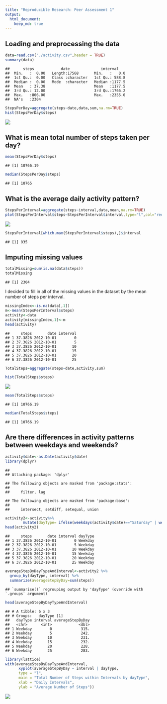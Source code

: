 ```yaml
---
title: "Reproducible Research: Peer Assessment 1"
output: 
  html_document:
    keep_md: true
---
```



## Loading and preprocessing the data

```r
data=read.csv("./activity.csv",header = TRUE)
summary(data)
```

```
##      steps            date              interval     
##  Min.   :  0.00   Length:17568       Min.   :   0.0  
##  1st Qu.:  0.00   Class :character   1st Qu.: 588.8  
##  Median :  0.00   Mode  :character   Median :1177.5  
##  Mean   : 37.38                      Mean   :1177.5  
##  3rd Qu.: 12.00                      3rd Qu.:1766.2  
##  Max.   :806.00                      Max.   :2355.0  
##  NA's   :2304
```

```r
StepsPerDay=aggregate(steps~date,data,sum,na.rm=TRUE)
hist(StepsPerDay$steps)
```

![](PA1_template_files/figure-html/unnamed-chunk-1-1.png)<!-- -->



## What is mean total number of steps taken per day?

```r
mean(StepsPerDay$steps)
```

```
## [1] 10766.19
```

```r
median(StepsPerDay$steps)
```

```
## [1] 10765
```



## What is the average daily activity pattern?

```r
StepsPerInterval=aggregate(steps~interval,data,mean,na.rm=TRUE)
plot(StepsPerInterval$steps~StepsPerInterval$interval,type="l",col="red")
```

![](PA1_template_files/figure-html/unnamed-chunk-3-1.png)<!-- -->

```r
StepsPerInterval[which.max(StepsPerInterval$steps),]$interval
```

```
## [1] 835
```



## Imputing missing values

```r
totalMissing=sum(is.na(data$steps))
totalMissing
```

```
## [1] 2304
```
I decided to fill in all of the missing values in the dataset by the mean number of steps per interval.

```r
missingIndex<-is.na(data[,1])
m<-mean(StepsPerInterval$steps)
activity<-data
activity[missingIndex,1]<-m
head(activity)
```

```
##     steps       date interval
## 1 37.3826 2012-10-01        0
## 2 37.3826 2012-10-01        5
## 3 37.3826 2012-10-01       10
## 4 37.3826 2012-10-01       15
## 5 37.3826 2012-10-01       20
## 6 37.3826 2012-10-01       25
```

```r
TotalSteps=aggregate(steps~date,activity,sum)

hist(TotalSteps$steps)
```

![](PA1_template_files/figure-html/unnamed-chunk-6-1.png)<!-- -->

```r
mean(TotalSteps$steps)
```

```
## [1] 10766.19
```

```r
median(TotalSteps$steps)
```

```
## [1] 10766.19
```


## Are there differences in activity patterns between weekdays and weekends?


```r
activity$date<-as.Date(activity$date)
library(dplyr)
```

```
## 
## Attaching package: 'dplyr'
```

```
## The following objects are masked from 'package:stats':
## 
##     filter, lag
```

```
## The following objects are masked from 'package:base':
## 
##     intersect, setdiff, setequal, union
```

```r
activity2<-activity%>%
        mutate(dayType= ifelse(weekdays(activity$date)=="Saturday" | weekdays(activity$date)=="Sunday", "Weekend", "Weekday"))
head(activity2)
```

```
##     steps       date interval dayType
## 1 37.3826 2012-10-01        0 Weekday
## 2 37.3826 2012-10-01        5 Weekday
## 3 37.3826 2012-10-01       10 Weekday
## 4 37.3826 2012-10-01       15 Weekday
## 5 37.3826 2012-10-01       20 Weekday
## 6 37.3826 2012-10-01       25 Weekday
```


```r
averageStepByDayTypeAndInterval<-activity2 %>%
  group_by(dayType, interval) %>%
  summarize(averageStepByDay=sum(steps))
```

```
## `summarise()` regrouping output by 'dayType' (override with `.groups` argument)
```

```r
head(averageStepByDayTypeAndInterval)
```

```
## # A tibble: 6 x 3
## # Groups:   dayType [1]
##   dayType interval averageStepByDay
##   <chr>      <int>            <dbl>
## 1 Weekday        0             315.
## 2 Weekday        5             242.
## 3 Weekday       10             231.
## 4 Weekday       15             232.
## 5 Weekday       20             228.
## 6 Weekday       25             283.
```

```r
library(lattice)
with(averageStepByDayTypeAndInterval, 
      xyplot(averageStepByDay ~ interval | dayType, 
      type = "l",      
      main = "Total Number of Steps within Intervals by dayType",
      xlab = "Daily Intervals",
      ylab = "Average Number of Steps"))
```

![](PA1_template_files/figure-html/unnamed-chunk-9-1.png)<!-- -->

